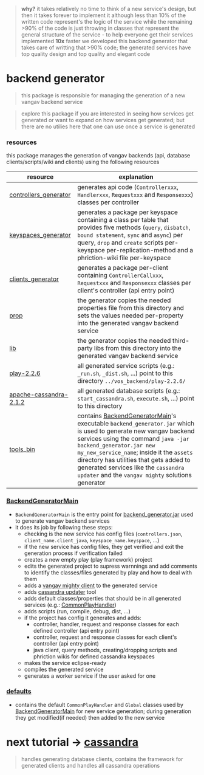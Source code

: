 
> **why?** it takes relatively no time to think of a new service's design, but then it takes forever to implement it although less than 10% of the written code represent's the logic of the service while the remaining >90% of the code is just throwing in classes that represent the general structure of the service - to help everyone get their services implemented **10x** faster we developed this backend generator that takes care of writting that >90% code; the generated services have top quality design and top quality and elegant code

# backend generator
> this package is responsible for managing the generation of a new vangav backend service

> explore this package if you are interested in seeing how services get generated or want to expand on how services get generated; but there are no utilies here that one can use once a service is generated

### resources
this package manages the generation of vangav backends (api, database clients/scripts/wiki and clients) using the following resources

| resource | explanation |
| -------- | ----------- |
| [controllers_generator](https://github.com/vangav/vos_backend/tree/master/src/com/vangav/backend/play_framework/controllers_generator) | generates api code (`Controllerxxx`, `Handlerxxx`, `Requestxxx` and `Responsexxx`) classes per controller |
| [keyspaces_generator](https://github.com/vangav/vos_backend/tree/master/src/com/vangav/backend/cassandra/keyspaces_generator) | generates a package per keyspace containing a class per table that provides five methods (`query`, `disbatch`, `bound statement`, `sync` and `async`) per query, `drop` and `create` scripts per-keyspace per-replication-method and a phriction-wiki file per-keyspace |
| [clients_generator](https://github.com/vangav/vos_backend/tree/master/src/com/vangav/backend/backend_client_java/clients_generator) | generates a package per-client containing `ControllerCallxxx`, `Requestxxx` and `Responsexxx` classes per client's controller (api entry point) |
| [prop](https://github.com/vangav/vos_backend/tree/master/prop) | the generator copies the needed properties file from this directory and sets the values needed per-property into the generated vangav backend service |
| [lib](https://github.com/vangav/vos_backend/tree/master/lib) | the generator copies the needed third-party libs from this directory into the generated vangav backend service |
| [play-2.2.6](https://github.com/vangav/vos_backend/tree/master/play-2.2.6) | all generated service scripts (e.g.: `_run.sh`, `_dist.sh`, ...) point to this directory `../vos_backend/play-2.2.6/` |
| [apache-cassandra-2.1.2](https://github.com/vangav/vos_backend/tree/master/apache-cassandra-2.1.2) | all generated database scripts (e.g.: `start_cassandra.sh`, `execute.sh`, ...) point to this directory |
| [tools_bin](https://github.com/vangav/vos_backend/tree/master/tools_bin) | contains [BackendGeneratorMain](https://github.com/vangav/vos_backend/blob/master/src/com/vangav/backend/backend_generator/BackendGeneratorMain.java)'s executable `backend_generator.jar` which is used to generate new vangav backend services using the command `java -jar backend_generator.jar new my_new_service_name`; inside it the `assets` directory has utilities that gets added to generated services like the `cassandra updater` and the `vangav mighty` solutions generator |

### [BackendGeneratorMain](https://github.com/vangav/vos_backend/blob/master/src/com/vangav/backend/backend_generator/BackendGeneratorMain.java)

+ `BackendGeneratorMain` is the entry point for [backend_generator.jar](https://github.com/vangav/vos_backend/tree/master/tools_bin) used to generate vangav backend services
+ it does its job by following these steps:
  + checking is the new service has config files (`controllers.json`, `client_name.client_java`, `keyspace_name.keyspace`, ...)
  + if the new service has config files, they get verified and exit the generation process if verification failed
  + creates a new empty play (play framework) project
  + edits the generated project to supress warnnings and add comments to identify the classes/files generated by play and how to deal with them
  + adds a [vangav mighty client](http://vangav.com/) to the generated service
  + adds [cassandra updater](https://github.com/vangav/vos_geo_server/tree/master/cassandra_updater) tool
  + adds default classes/properties that should be in all generated services (e.g.: [CommonPlayHandler](https://github.com/vangav/vos_geo_server/blob/master/app/com/vangav/vos_geo_server/controllers/CommonPlayHandler.java))
  + adds scripts (run, compile, debug, dist, ...)
  + if the project has config it generates and adds:
    + controller, handler, request and response classes for each defined controller (api entry point)
    + controller, request and response classes for each client's controller (api entry point)
    + java client, query methods, creating/dropping scripts and phriction wikis for defined cassandra keyspaces
  + makes the service eclipse-ready
  + compiles the generated service
  + generates a worker service if the user asked for one

### [defaults](https://github.com/vangav/vos_backend/tree/master/src/com/vangav/backend/backend_generator/defaults)

+ contains the default `CommonPlayHandler` and `Global` classes used by [BackendGeneratorMain](https://github.com/vangav/vos_backend/blob/master/src/com/vangav/backend/backend_generator/BackendGeneratorMain.java) for new service generation; during generation they get modified(if needed) then added to the new service

# next tutorial -> [cassandra](https://github.com/vangav/vos_backend/tree/master/src/com/vangav/backend/cassandra)
> handles generating database clients, contains the framework for generated clients and handles all cassandra operations
